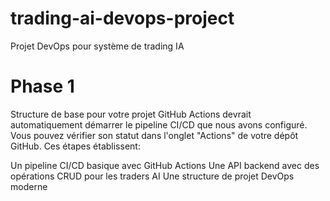 # trading-ai-devops-project
Projet DevOps pour système de trading IA

# Phase 1
Structure de base pour votre projet
GitHub Actions devrait automatiquement démarrer le pipeline CI/CD que nous avons configuré. Vous pouvez vérifier son statut dans l'onglet "Actions" de votre dépôt GitHub.
Ces étapes établissent:

Un pipeline CI/CD basique avec GitHub Actions
Une API backend avec des opérations CRUD pour les traders AI
Une structure de projet DevOps moderne